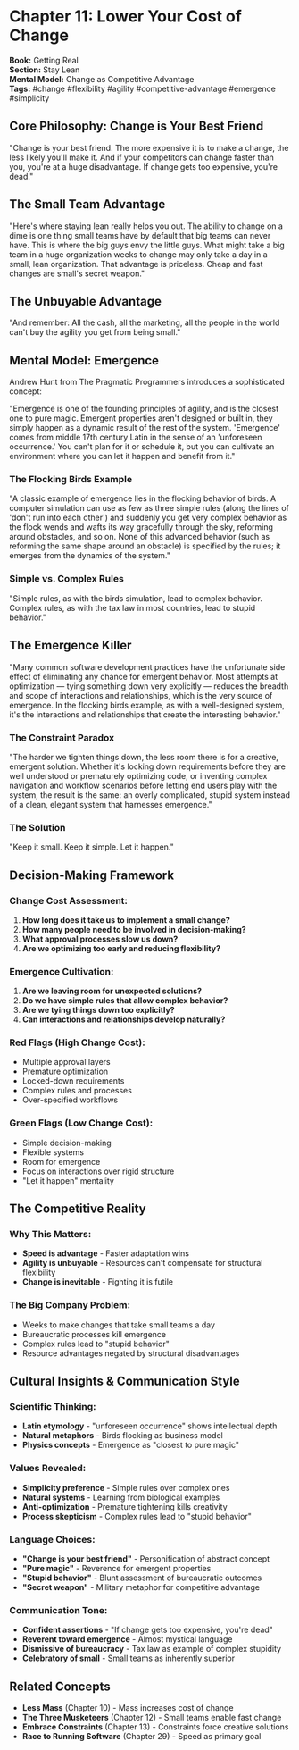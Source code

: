 # Chapter 11: Lower Your Cost of Change

**Book:** Getting Real  
**Section:** Stay Lean  
**Mental Model:** Change as Competitive Advantage  
**Tags:** #change #flexibility #agility #competitive-advantage #emergence #simplicity

## Core Philosophy: Change is Your Best Friend

"Change is your best friend. The more expensive it is to make a change, the less likely you'll make it. And if your competitors can change faster than you, you're at a huge disadvantage. If change gets too expensive, you're dead."

## The Small Team Advantage

"Here's where staying lean really helps you out. The ability to change on a dime is one thing small teams have by default that big teams can never have. This is where the big guys envy the little guys. What might take a big team in a huge organization weeks to change may only take a day in a small, lean organization. That advantage is priceless. Cheap and fast changes are small's secret weapon."

## The Unbuyable Advantage

"And remember: All the cash, all the marketing, all the people in the world can't buy the agility you get from being small."

## Mental Model: Emergence

Andrew Hunt from The Pragmatic Programmers introduces a sophisticated concept:

"Emergence is one of the founding principles of agility, and is the closest one to pure magic. Emergent properties aren't designed or built in, they simply happen as a dynamic result of the rest of the system. 'Emergence' comes from middle 17th century Latin in the sense of an 'unforeseen occurrence.' You can't plan for it or schedule it, but you can cultivate an environment where you can let it happen and benefit from it."

### The Flocking Birds Example

"A classic example of emergence lies in the flocking behavior of birds. A computer simulation can use as few as three simple rules (along the lines of 'don't run into each other') and suddenly you get very complex behavior as the flock wends and wafts its way gracefully through the sky, reforming around obstacles, and so on. None of this advanced behavior (such as reforming the same shape around an obstacle) is specified by the rules; it emerges from the dynamics of the system."

### Simple vs. Complex Rules

"Simple rules, as with the birds simulation, lead to complex behavior. Complex rules, as with the tax law in most countries, lead to stupid behavior."

## The Emergence Killer

"Many common software development practices have the unfortunate side effect of eliminating any chance for emergent behavior. Most attempts at optimization — tying something down very explicitly — reduces the breadth and scope of interactions and relationships, which is the very source of emergence. In the flocking birds example, as with a well-designed system, it's the interactions and relationships that create the interesting behavior."

### The Constraint Paradox

"The harder we tighten things down, the less room there is for a creative, emergent solution. Whether it's locking down requirements before they are well understood or prematurely optimizing code, or inventing complex navigation and workflow scenarios before letting end users play with the system, the result is the same: an overly complicated, stupid system instead of a clean, elegant system that harnesses emergence."

### The Solution

"Keep it small. Keep it simple. Let it happen."

## Decision-Making Framework

### Change Cost Assessment:
1. **How long does it take us to implement a small change?**
2. **How many people need to be involved in decision-making?**
3. **What approval processes slow us down?**
4. **Are we optimizing too early and reducing flexibility?**

### Emergence Cultivation:
1. **Are we leaving room for unexpected solutions?**
2. **Do we have simple rules that allow complex behavior?**
3. **Are we tying things down too explicitly?**
4. **Can interactions and relationships develop naturally?**

### Red Flags (High Change Cost):
- Multiple approval layers
- Premature optimization
- Locked-down requirements
- Complex rules and processes
- Over-specified workflows

### Green Flags (Low Change Cost):
- Simple decision-making
- Flexible systems
- Room for emergence
- Focus on interactions over rigid structure
- "Let it happen" mentality

## The Competitive Reality

### Why This Matters:
- **Speed is advantage** - Faster adaptation wins
- **Agility is unbuyable** - Resources can't compensate for structural flexibility
- **Change is inevitable** - Fighting it is futile

### The Big Company Problem:
- Weeks to make changes that take small teams a day
- Bureaucratic processes kill emergence
- Complex rules lead to "stupid behavior"
- Resource advantages negated by structural disadvantages

## Cultural Insights & Communication Style

### Scientific Thinking:
- **Latin etymology** - "unforeseen occurrence" shows intellectual depth
- **Natural metaphors** - Birds flocking as business model
- **Physics concepts** - Emergence as "closest to pure magic"

### Values Revealed:
- **Simplicity preference** - Simple rules over complex ones
- **Natural systems** - Learning from biological examples
- **Anti-optimization** - Premature tightening kills creativity
- **Process skepticism** - Complex rules lead to "stupid behavior"

### Language Choices:
- **"Change is your best friend"** - Personification of abstract concept
- **"Pure magic"** - Reverence for emergent properties
- **"Stupid behavior"** - Blunt assessment of bureaucratic outcomes
- **"Secret weapon"** - Military metaphor for competitive advantage

### Communication Tone:
- **Confident assertions** - "If change gets too expensive, you're dead"
- **Reverent toward emergence** - Almost mystical language
- **Dismissive of bureaucracy** - Tax law as example of complex stupidity
- **Celebratory of small** - Small teams as inherently superior

## Related Concepts

- **Less Mass** (Chapter 10) - Mass increases cost of change
- **The Three Musketeers** (Chapter 12) - Small teams enable fast change
- **Embrace Constraints** (Chapter 13) - Constraints force creative solutions
- **Race to Running Software** (Chapter 29) - Speed as primary goal